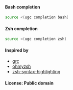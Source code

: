 #### Bash completion

```sh
source <(ugc completion bash)
```

#### Zsh completion

```sh
source <(ugc completion zsh)
```

#### Inspired by

* [grc](https://github.com/garabik/grc)
* [ohmyzsh](https://github.com/ohmyzsh/ohmyzsh)
* [zsh-syntax-highlighting](https://github.com/zsh-users/zsh-syntax-highlighting)

#### License: Public domain